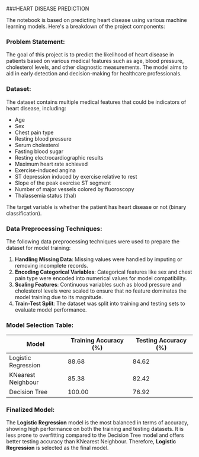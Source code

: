 ###HEART DISEASE PREDICTION

The notebook is based on predicting heart disease using various machine learning models. Here's a breakdown of the project components:

### Problem Statement:
The goal of this project is to predict the likelihood of heart disease in patients based on various medical features such as age, blood pressure, cholesterol levels, and other diagnostic measurements. The model aims to aid in early detection and decision-making for healthcare professionals.

### Dataset:
The dataset contains multiple medical features that could be indicators of heart disease, including:
- Age
- Sex
- Chest pain type
- Resting blood pressure
- Serum cholesterol
- Fasting blood sugar
- Resting electrocardiographic results
- Maximum heart rate achieved
- Exercise-induced angina
- ST depression induced by exercise relative to rest
- Slope of the peak exercise ST segment
- Number of major vessels colored by fluoroscopy
- Thalassemia status (thal)

The target variable is whether the patient has heart disease or not (binary classification).

### Data Preprocessing Techniques:
The following data preprocessing techniques were used to prepare the dataset for model training:
1. **Handling Missing Data**: Missing values were handled by imputing or removing incomplete records.
2. **Encoding Categorical Variables**: Categorical features like sex and chest pain type were encoded into numerical values for model compatibility.
3. **Scaling Features**: Continuous variables such as blood pressure and cholesterol levels were scaled to ensure that no feature dominates the model training due to its magnitude.
4. **Train-Test Split**: The dataset was split into training and testing sets to evaluate model performance.

### Model Selection Table:

| Model               | Training Accuracy (%) | Testing Accuracy (%) |
|---------------------|-----------------------|----------------------|
| Logistic Regression | 88.68                 | 84.62                |
| KNearest Neighbour  | 85.38                 | 82.42                |
| Decision Tree       | 100.00                | 76.92                |

### Finalized Model:
The **Logistic Regression** model is the most balanced in terms of accuracy, showing high performance on both the training and testing datasets. It is less prone to overfitting compared to the Decision Tree model and offers better testing accuracy than KNearest Neighbour. Therefore, **Logistic Regression** is selected as the final model.
